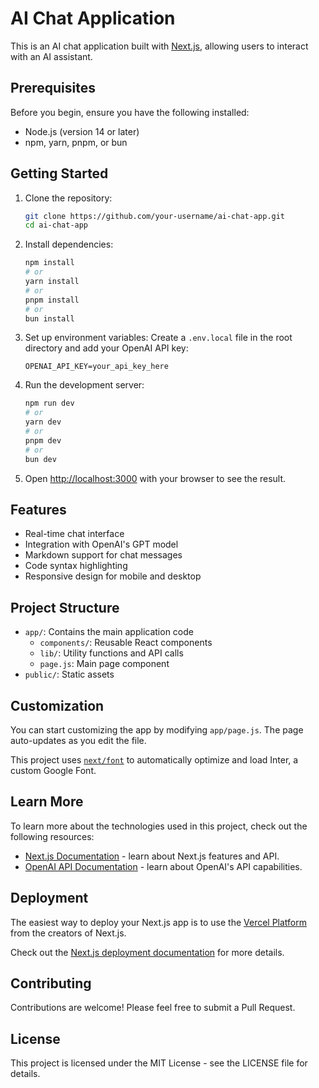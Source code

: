 # AI Chat Application

This is an AI chat application built with [Next.js](https://nextjs.org/), allowing users to interact with an AI assistant.

## Prerequisites

Before you begin, ensure you have the following installed:
- Node.js (version 14 or later)
- npm, yarn, pnpm, or bun

## Getting Started

1. Clone the repository:
   ```bash
   git clone https://github.com/your-username/ai-chat-app.git
   cd ai-chat-app
   ```

2. Install dependencies:
   ```bash
   npm install
   # or
   yarn install
   # or
   pnpm install
   # or
   bun install
   ```

3. Set up environment variables:
   Create a `.env.local` file in the root directory and add your OpenAI API key:
   ```
   OPENAI_API_KEY=your_api_key_here
   ```

4. Run the development server:
   ```bash
   npm run dev
   # or
   yarn dev
   # or
   pnpm dev
   # or
   bun dev
   ```

5. Open [http://localhost:3000](http://localhost:3000) with your browser to see the result.

## Features

- Real-time chat interface
- Integration with OpenAI's GPT model
- Markdown support for chat messages
- Code syntax highlighting
- Responsive design for mobile and desktop

## Project Structure

- `app/`: Contains the main application code
  - `components/`: Reusable React components
  - `lib/`: Utility functions and API calls
  - `page.js`: Main page component
- `public/`: Static assets

## Customization

You can start customizing the app by modifying `app/page.js`. The page auto-updates as you edit the file.

This project uses [`next/font`](https://nextjs.org/docs/basic-features/font-optimization) to automatically optimize and load Inter, a custom Google Font.

## Learn More

To learn more about the technologies used in this project, check out the following resources:

- [Next.js Documentation](https://nextjs.org/docs) - learn about Next.js features and API.
- [OpenAI API Documentation](https://platform.openai.com/docs/) - learn about OpenAI's API capabilities.

## Deployment

The easiest way to deploy your Next.js app is to use the [Vercel Platform](https://vercel.com/new?utm_medium=default-template&filter=next.js&utm_source=create-next-app&utm_campaign=create-next-app-readme) from the creators of Next.js.

Check out the [Next.js deployment documentation](https://nextjs.org/docs/deployment) for more details.

## Contributing

Contributions are welcome! Please feel free to submit a Pull Request.

## License

This project is licensed under the MIT License - see the LICENSE file for details.
